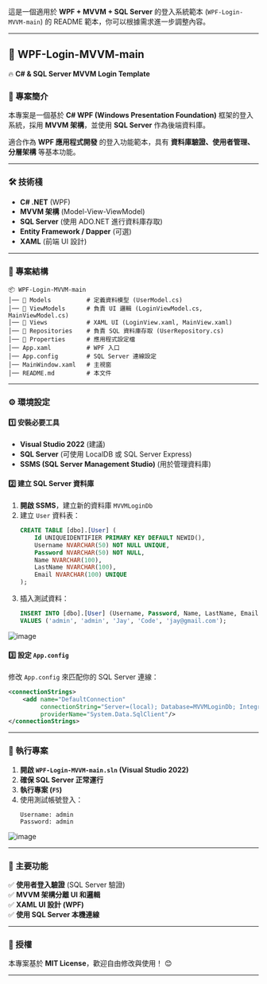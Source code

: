 這是一個適用於 **WPF + MVVM + SQL Server** 的登入系統範本 (`WPF-Login-MVVM-main`) 的 README 範本，你可以根據需求進一步調整內容。  

---

## **📌 WPF-Login-MVVM-main**  
🔥 **C# & SQL Server MVVM Login Template**  

### **📖 專案簡介**  
本專案是一個基於 **C# WPF (Windows Presentation Foundation)** 框架的登入系統，採用 **MVVM 架構**，並使用 **SQL Server** 作為後端資料庫。  

適合作為 **WPF 應用程式開發** 的登入功能範本，具有 **資料庫驗證、使用者管理、分層架構** 等基本功能。  

---

### **🛠️ 技術棧**
- **C# .NET** (WPF)  
- **MVVM 架構** (Model-View-ViewModel)  
- **SQL Server** (使用 ADO.NET 進行資料庫存取)  
- **Entity Framework / Dapper** (可選)  
- **XAML** (前端 UI 設計)  

---

### **📂 專案結構**
```
📦 WPF-Login-MVVM-main
│── 📁 Models          # 定義資料模型 (UserModel.cs)
│── 📁 ViewModels      # 負責 UI 邏輯 (LoginViewModel.cs, MainViewModel.cs)
│── 📁 Views           # XAML UI (LoginView.xaml, MainView.xaml)
│── 📁 Repositories    # 負責 SQL 資料庫存取 (UserRepository.cs)
│── 📁 Properties      # 應用程式設定檔
│── App.xaml          # WPF 入口
│── App.config        # SQL Server 連線設定
│── MainWindow.xaml   # 主視窗
│── README.md         # 本文件
```

---

### **⚙️ 環境設定**
#### **1️⃣ 安裝必要工具**
- **Visual Studio 2022** (建議)
- **SQL Server** (可使用 LocalDB 或 SQL Server Express)
- **SSMS (SQL Server Management Studio)** (用於管理資料庫)

#### **2️⃣ 建立 SQL Server 資料庫**
1. **開啟 SSMS**，建立新的資料庫 `MVVMLoginDb`
2. 建立 `User` 資料表：
   ```sql
   CREATE TABLE [dbo].[User] (
       Id UNIQUEIDENTIFIER PRIMARY KEY DEFAULT NEWID(),
       Username NVARCHAR(50) NOT NULL UNIQUE,
       Password NVARCHAR(50) NOT NULL,
       Name NVARCHAR(100),
       LastName NVARCHAR(100),
       Email NVARCHAR(100) UNIQUE
   );
   ```
3. 插入測試資料：
   ```sql
   INSERT INTO [dbo].[User] (Username, Password, Name, LastName, Email)
   VALUES ('admin', 'admin', 'Jay', 'Code', 'jay@gmail.com');
   ```
![image](https://github.com/user-attachments/assets/57a7d396-8fda-4a53-aa0e-ae19200315c9)

#### **3️⃣ 設定 `App.config`**
修改 `App.config` 來匹配你的 SQL Server 連線：
```xml
<connectionStrings>
    <add name="DefaultConnection" 
         connectionString="Server=(local); Database=MVVMLoginDb; Integrated Security=True;"
         providerName="System.Data.SqlClient"/>
</connectionStrings>
```

---

### **🚀 執行專案**
1. **開啟 `WPF-Login-MVVM-main.sln` (Visual Studio 2022)**
2. **確保 SQL Server 正常運行**
3. **執行專案 (`F5`)**
4. 使用測試帳號登入：
   ```
   Username: admin
   Password: admin
   ```
![image](https://github.com/user-attachments/assets/4f6bd8dc-d354-4736-bd8d-5aa689f5e9c2)

---

### **🔧 主要功能**
✅ **使用者登入驗證** (SQL Server 驗證)  
✅ **MVVM 架構分離 UI 和邏輯**  
✅ **XAML UI 設計 (WPF)**  
✅ **使用 SQL Server 本機連線**  

---


### **📜 授權**
本專案基於 **MIT License**，歡迎自由修改與使用！ 😊  

---

